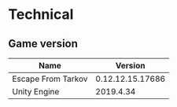 # Technical

## Game version

**Name**           | **Version**
------------------ | ----------------
Escape From Tarkov | 0.12.12.15.17686
Unity Engine       | 2019.4.34
